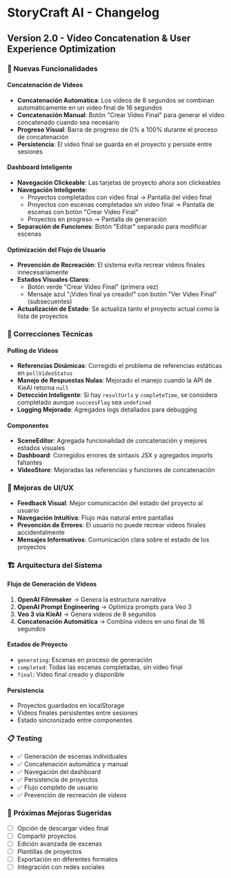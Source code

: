 # StoryCraft AI - Changelog

## Version 2.0 - Video Concatenation & User Experience Optimization

### 🎯 Nuevas Funcionalidades

#### Concatenación de Videos
- **Concatenación Automática**: Los videos de 8 segundos se combinan automáticamente en un video final de 16 segundos
- **Concatenación Manual**: Botón "Crear Video Final" para generar el video concatenado cuando sea necesario
- **Progreso Visual**: Barra de progreso de 0% a 100% durante el proceso de concatenación
- **Persistencia**: El video final se guarda en el proyecto y persiste entre sesiones

#### Dashboard Inteligente
- **Navegación Clickeable**: Las tarjetas de proyecto ahora son clickeables
- **Navegación Inteligente**:
  - Proyectos completados con video final → Pantalla del video final
  - Proyectos con escenas completadas sin video final → Pantalla de escenas con botón "Crear Video Final"
  - Proyectos en progreso → Pantalla de generación
- **Separación de Funciones**: Botón "Editar" separado para modificar escenas

#### Optimización del Flujo de Usuario
- **Prevención de Recreación**: El sistema evita recrear videos finales innecesariamente
- **Estados Visuales Claros**:
  - Botón verde "Crear Video Final" (primera vez)
  - Mensaje azul "¡Video final ya creado!" con botón "Ver Video Final" (subsecuentes)
- **Actualización de Estado**: Se actualiza tanto el proyecto actual como la lista de proyectos

### 🔧 Correcciones Técnicas

#### Polling de Videos
- **Referencias Dinámicas**: Corregido el problema de referencias estáticas en `pollVideoStatus`
- **Manejo de Respuestas Nulas**: Mejorado el manejo cuando la API de KieAI retorna `null`
- **Detección Inteligente**: Si hay `resultUrls` y `completeTime`, se considera completado aunque `successFlag` sea `undefined`
- **Logging Mejorado**: Agregados logs detallados para debugging

#### Componentes
- **SceneEditor**: Agregada funcionalidad de concatenación y mejores estados visuales
- **Dashboard**: Corregidos errores de sintaxis JSX y agregados imports faltantes
- **VideoStore**: Mejoradas las referencias y funciones de concatenación

### 🎨 Mejoras de UI/UX
- **Feedback Visual**: Mejor comunicación del estado del proyecto al usuario
- **Navegación Intuitiva**: Flujo más natural entre pantallas
- **Prevención de Errores**: El usuario no puede recrear videos finales accidentalmente
- **Mensajes Informativos**: Comunicación clara sobre el estado de los proyectos

### 🏗️ Arquitectura del Sistema

#### Flujo de Generación de Videos
1. **OpenAI Filmmaker** → Genera la estructura narrativa
2. **OpenAI Prompt Engineering** → Optimiza prompts para Veo 3
3. **Veo 3 via KieAI** → Genera videos de 8 segundos
4. **Concatenación Automática** → Combina videos en uno final de 16 segundos

#### Estados de Proyecto
- `generating`: Escenas en proceso de generación
- `completed`: Todas las escenas completadas, sin video final
- `final`: Video final creado y disponible

#### Persistencia
- Proyectos guardados en localStorage
- Videos finales persistentes entre sesiones
- Estado sincronizado entre componentes

### 📋 Testing
- ✅ Generación de escenas individuales
- ✅ Concatenación automática y manual
- ✅ Navegación del dashboard
- ✅ Persistencia de proyectos
- ✅ Flujo completo de usuario
- ✅ Prevención de recreación de videos

### 🚀 Próximas Mejoras Sugeridas
- [ ] Opción de descargar video final
- [ ] Compartir proyectos
- [ ] Edición avanzada de escenas
- [ ] Plantillas de proyectos
- [ ] Exportación en diferentes formatos
- [ ] Integración con redes sociales 